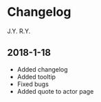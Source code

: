 # Changelog
J.Y.
R.Y.

## 2018-1-18
- Added changelog
- Added tooltip
- Fixed bugs
- Added quote to actor page 
